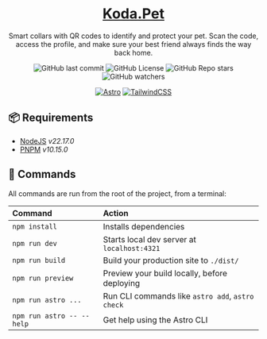 <div align="center">

<!-- ![Koda.Pet](URL) -->

# [Koda.Pet](https://mauroviveros.com.ar/)

Smart collars with QR codes to identify and protect your pet.
Scan the code, access the profile, and make sure your best friend always finds the way back home.

![GitHub last commit](https://img.shields.io/github/last-commit/mauroviveros/koda-pet?logo=git)
![GitHub License](https://img.shields.io/github/license/mauroviveros/koda-pet?logo=github)
![GitHub Repo stars](https://img.shields.io/github/stars/mauroviveros/koda-pet)
![GitHub watchers](https://img.shields.io/github/watchers/mauroviveros/koda-pet)

[![Astro][astro-badge]][astro-link]
[![TailwindCSS][tailwind-badge]][tailwind-link]
</div>

## 📦 Requirements
- [NodeJS][nodejs-link] _v22.17.0_
- [PNPM][pnpm-link] _v10.15.0_

## 🧞 Commands

All commands are run from the root of the project, from a terminal:

| Command                   | Action                                           |
| :------------------------ | :----------------------------------------------- |
| `npm install`             | Installs dependencies                            |
| `npm run dev`             | Starts local dev server at `localhost:4321`      |
| `npm run build`           | Build your production site to `./dist/`          |
| `npm run preview`         | Preview your build locally, before deploying     |
| `npm run astro ...`       | Run CLI commands like `astro add`, `astro check` |
| `npm run astro -- --help` | Get help using the Astro CLI                     |

[astro-link]: https://astro.build/
[nodejs-link]: https://nodejs.org/
[pnpm-link]: https://pnpm.io/
[tailwind-link]: https://tailwindcss.com/

[astro-badge]: https://img.shields.io/badge/astro-%232C2052.svg?style=for-the-badge&logo=astro&logoColor=white
[tailwind-badge]: https://img.shields.io/badge/tailwindcss-%2338B2AC.svg?style=for-the-badge&logo=tailwind-css&logoColor=white